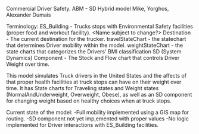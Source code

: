 Commercial Driver Safety. ABM - SD Hybrid model
Mike, Yorghos, Alexander Dumais

Terminology:
ES_Building - Trucks stops with Environmental Safety facilities (proper food and workout facility). <Name subject to change?>
Destination - The current destination for the trucker.
travelStateChart - the statechart that determines Driver mobility within the model.
weightStateChart - the state charts that categorizes the Drivers' BMI classification
SD (System Dynamics) Component - The Stock and Flow chart that controls Driver Weight over time.

This model simulates Truck drivers in the United States and the affects of that proper health facilities at truck stops can have on their weight over time. It has State charts for Traveling states and Weight states (NormalAndUnderweight, Overweight, Obese), as well as an SD component for changing weight based on healthy choices when at truck stops.

Current state of the model: 
-Full mobility implemented using a GIS map for routing.
-SD component not yet imp,emented with proper values
-No logic implemented for Driver interactions with ES_Building facilities.
